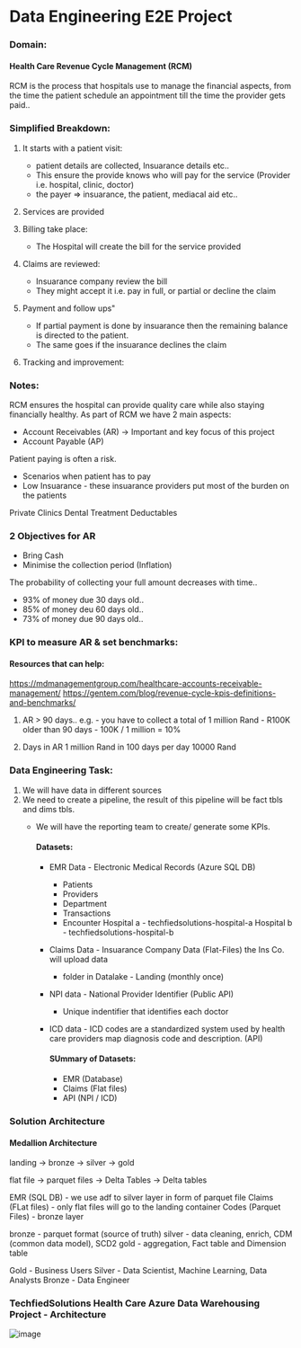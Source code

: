 # Data Engineering E2E Project
### Domain:
  #### Health Care Revenue Cycle Management (RCM)

RCM is the process that hospitals use to manage the financial aspects, from the time the patient schedule an appointment till the time the provider gets paid..

### Simplified Breakdown:
  1. It starts with a patient visit:
     - patient details are collected, Insuarance details etc..
     - This ensure the provide knows who will pay for the service (Provider i.e. hospital, clinic, doctor)
     - the payer => insuarance, the patient, mediacal aid etc..

2. Services are provided
3. Billing take place:
   - The Hospital will create the bill for the service provided
  
4. Claims are reviewed:
   - Insuarance company review the bill
   - They might accept it i.e. pay in full, or partial or decline the claim
  
5. Payment and follow ups"
   - If partial payment is done by insuarance then the remaining balance is directed to the patient.
   - The same goes if the insuarance declines the claim
  
6. Tracking and improvement:


### Notes:
RCM ensures the hospital can provide quality care while also staying financially healthy.
As part of RCM we have 2 main aspects:
- Account Receivables (AR) -> Important and key focus of this project
- Account Payable (AP)

Patient paying is often a risk.
- Scenarios when patient has to pay
- Low Insuarance - these insuarance providers put most of the burden on the patients

Private Clinics
Dental Treatment
Deductables

### 2 Objectives for AR
- Bring Cash
- Minimise the collection period (Inflation)

The probability of collecting your full amount decreases with time..
- 93% of money due 30 days old..
- 85% of money deu 60 days old..
- 73% of money due 90 days old..

### KPI to measure AR & set benchmarks:
#### Resources that can help:
https://mdmanagementgroup.com/healthcare-accounts-receivable-management/
https://gentem.com/blog/revenue-cycle-kpis-definitions-and-benchmarks/

1. AR > 90 days..
   e.g. - you have to collect a total of 1 million Rand
       - R100K older than 90 days
       - 100K / 1 million = 10%

2. Days in AR
   1 million Rand in 100 days
   per day 10000 Rand


### Data Engineering Task:
1. We will have data in different sources
2. We need to create a pipeline, the result of this pipeline will be fact tbls and dims tbls.
   - We will have the reporting team to create/ generate some KPIs.
  
     #### Datasets:
     - EMR Data - Electronic Medical Records (Azure SQL DB)
         - Patients
         - Providers
         - Department
         - Transactions
         - Encounter
     Hospital a - techfiedsolutions-hospital-a
     Hospital b - techfiedsolutions-hospital-b

     - Claims Data - Insuarance Company Data (Flat-Files) the Ins Co. will upload data 
         - folder in Datalake - Landing (monthly once)
           
     - NPI data - National Provider Identifier (Public API)
         - Unique indentifier that identifies each doctor
           
     - ICD data - ICD codes are a standardized system used by health care providers map diagnosis code and description. (API)
    
       #### SUmmary of Datasets:
       - EMR (Database)
       - Claims (Flat files)
       - API (NPI / ICD)
      
  ### Solution Architecture

#### Medallion Architecture

landing 	  ->  bronze 		  	-> 		silver 			  ->   gold

flat file   -> parquet files	->		Delta Tables	-> 	 Delta tables

EMR (SQL DB) - we use adf to silver layer in form of parquet file
Claims (FLat files) - only flat files will go to the landing container
Codes (Parquet Files) - bronze layer

bronze - parquet format (source of truth)
silver - data cleaning, enrich, CDM (common data model), SCD2
gold - aggregation, Fact table and Dimension table

Gold - Business Users
Silver - Data Scientist, Machine Learning, Data Analysts
Bronze - Data Engineer

### TechfiedSolutions Health Care Azure Data Warehousing Project - Architecture

![image](https://github.com/user-attachments/assets/73b1e11e-c679-440b-8640-cf1160a8e0ad)


